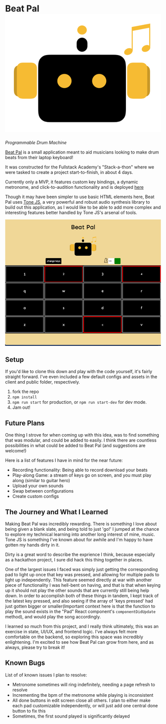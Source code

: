 # Beat Pal ![logo](public/assets/logo.png)

_Programmable Drum Machine_

[Beat Pal][deployed-link] is a small application meant to aid musicians looking to make drum
beats from their laptop keyboard!

It was constructed for the Fullstack Academy's "Stack-a-thon" where we were
tasked to create a project start-to-finish, in about 4 days.

Currently only a MVP, it features custom key bindings, a dynamic metronome, and
click-to-audition functionality and is deployed [here][deployed-link]

Though it may have been simpler to use basic HTML elements here, Beat Pal uses
[Tone JS][tone-doc], a very powerful and robust audio synthesis library to
build out this application, as I would like to be able to add more complex and
interesting features better handled by Tone JS's arsenal of tools.

[tone-doc]: https://tonejs.github.io/
[deployed-link]: https://beatpal.herokuapp.com/

![example](public/assets/example.png)

## Setup

If you'd like to clone this down and play with the code yourself, it's fairly
straight forward. I've even included a few default configs and assets in the
client and public folder, respectively.

1.  fork the repo
2.  `npm install`
3.  `npm run start` for production, or `npm run start-dev` for dev mode.
4.  Jam out!

## Future Plans

One thing I strove for when coming up with this idea, was to find something
that was modular, and could be added to easily. I think there are countless
possibilities in what could be added to Beat Pal (and suggestions are welcome!)

Here is a list of features I have in mind for the near future:

* Recording functionality: Being able to record download your beats
* Play-along Game: a stream of keys go on screen, and you must play along
  (similar to guitar hero)
* Upload your own sounds
* Swap between configurations
* Create custom configs

## The Journey and What I Learned

Making Beat Pal was incredibly rewarding. There is something I love about being
given a blank slate, and being told to just 'go!' I jumped at the chance to
explore my technical learning into another long interest of mine, music. Tone JS
is something I've known about for awhile and I'm happy to have gotten my hands
dirty in it.

Dirty is a great word to describe the exprience I think, because especially as a
hackathon project, I sure did hack this thing together in places.

One of the largest issues I faced was simply just getting the corresponding pad
to light up once that key was pressed, and allowing for multiple pads to light
up independently. This feature seemed directly at war with another piece of
functionality I was hell-bent on having, and that is that when keying up it
should not play the other sounds that are currently still being help down. In
order to accomplish both of these things in tandem, I kept track of the latest
key pressed, and also seeing if the array of 'keys pressed' had just gotten
bigger or smaller(Important context here is that the function to play the sound
exists in the "Pad" React component's `componentDidUpdate` method), and
would play the song accordingly.

I learned so much from this project, and I really think ultimately, this was an
exercise in state, UI/UX, and frontend logic. I've always felt more comfortable
on the backend, so exploring this space was incredibly enlightening. I'm excited
to see how Beat Pal can grow from here, and as always, please try to break it!

## Known Bugs

List of of known issues I plan to resolve:

* Metronome sometimes will ring indefinitely, needing a page refresh to resolve
* Incrementing the bpm of the metronome while playing is inconsistent
* All done buttons in edit screen close all others. I plan to either make each
  pad customizable independently, or will just add one central done button to
  fix this
* Sometimes, the first sound played is significantly delayed
